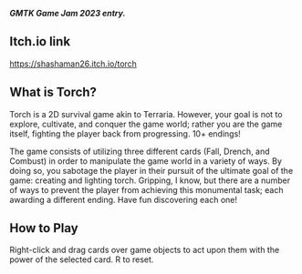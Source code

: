***GMTK Game Jam 2023 entry.***

## Itch.io link
https://shashaman26.itch.io/torch

## What is Torch?

Torch is a 2D survival game akin to Terraria. However, your goal is not to explore, cultivate, and conquer the game world; rather you are the game itself, fighting the player back from progressing. 10+ endings!

The game consists of utilizing three different cards (Fall, Drench, and Combust) in order to manipulate the game world in a variety of ways.  By doing so, you sabotage the player in their pursuit of the ultimate  goal of the game: creating and lighting torch. Gripping, I know, but there are a number of ways to prevent the player from achieving this monumental task; each awarding a different ending. Have fun discovering each one!

## How to Play

Right-click and drag cards over game objects to act upon them with the power of the selected card. R to reset.
